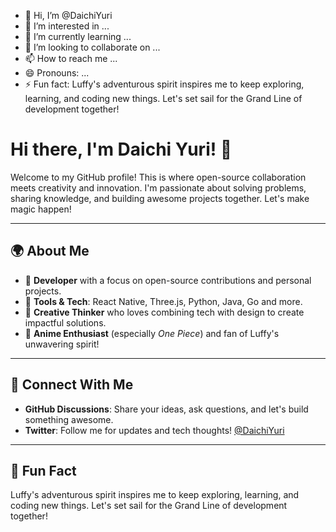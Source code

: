 - 👋 Hi, I’m @DaichiYuri
- 👀 I’m interested in ...
- 🌱 I’m currently learning ...
- 💞️ I’m looking to collaborate on ...
- 📫 How to reach me ...
- 😄 Pronouns: ...
- ⚡ Fun fact: Luffy's adventurous spirit inspires me to keep exploring, learning, and coding new things. Let's set sail for the Grand Line of development together!

# Hi there, I'm Daichi Yuri! 👋

Welcome to my GitHub profile! This is where open-source collaboration meets creativity and innovation. I'm passionate about solving problems, sharing knowledge, and building awesome projects together. Let's make magic happen!

---

## 🌍 About Me
- 🤖 **Developer** with a focus on open-source contributions and personal projects.
- 🔧 **Tools & Tech**: React Native, Three.js, Python, Java, Go and more.
- 🎨 **Creative Thinker** who loves combining tech with design to create impactful solutions.
- 🎩 **Anime Enthusiast** (especially *One Piece*) and fan of Luffy's unwavering spirit!

---
<!---
## 🚀 My Work
Here are some highlights of what you'll find here:

### 🔬 Personal Projects
- **Zecure**: A secure code practicing platform for developers, featuring creator and user spaces. [Learn More](https://github.com/DaichiYuri/Zecure)
- **3D Experiments**: Using Three.js to render immersive 3D experiences in React Native apps.

### 🔧 Open Source Contributions
I actively contribute to open-source projects, sharing my skills and learning from the amazing developer community.

---

## 🎨 Featured Projects
![One Piece - Luffy On Earth Animation](https://media.giphy.com/media/3o6Zt481isNVuQI1l6/giphy.gif)

1. **Huffman Coding & Compression**
   - Algorithms for efficient image and data compression.
   - **Tech Used**: Python, Data Structures, and Algorithms.

2. **Creative Coding Challenges**
   - Solving user-defined challenges using secure and optimized code.
   - **Languages**: Python, JavaScript.

3. **React Native Experiments**
   - Building cross-platform apps with 3D rendering capabilities.
   - **Focus**: Seamless UI/UX.

---

## 😎 Let's Collaborate!
I'm always excited to:
- Work on innovative open-source projects.
- Learn and share knowledge about coding and development.
- Build tools and platforms that solve real-world problems.

---
--->

## 🔗 Connect With Me
- **GitHub Discussions**: Share your ideas, ask questions, and let's build something awesome.
- **Twitter**: Follow me for updates and tech thoughts! [@DaichiYuri](https://twitter.com/DaichiYuri)

---

## 🌟 Fun Fact
Luffy's adventurous spirit inspires me to keep exploring, learning, and coding new things. Let's set sail for the Grand Line of development together!



<!---
DaichiYuri/DaichiYuri is a ✨ special ✨ repository because its `README.md` (this file) appears on your GitHub profile.
You can click the Preview link to take a look at your changes.
--->

